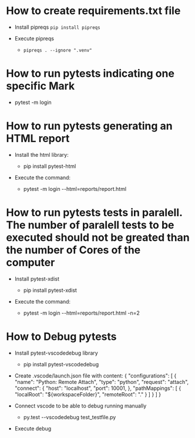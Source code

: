 # How to create requirements.txt file
- Install pipreqs
    `pip install pipreqs`

- Execute pipreqs
    - `pipreqs . --ignore ".venv"`

# How to run pytests indicating one specific Mark
- pytest -m login

# How to run pytests generating an HTML report
- Install the html library:
    - pip install pytest-html

- Execute the command:
    - pytest -m login --html=reports/report.html

# How to run pytests tests in paralell. The number of paralell tests to be executed should not be greated than the number of Cores of the computer
- Install pytest-xdist
    - pip install pytest-xdist

- Execute the command:
    - pytest -m login --html=reports/report.html -n=2

# How to Debug pytests
- Install pytest-vscodedebug library
    - pip install pytest-vscodedebug

- Create .vscode/launch.json file with content:
    {
    "configurations": [
      {
        "name": "Python: Remote Attach",
        "type": "python",
        "request": "attach",
        "connect": {
          "host": "localhost",
          "port": 10001,
        },
        "pathMappings": [
          {
            "localRoot": "${workspaceFolder}",
            "remoteRoot": "."
          }
        ]
      }
    ]
  }

- Connect vscode to be able to debug running manually
    - py.test --vscodedebug test_testfile.py

- Execute debug